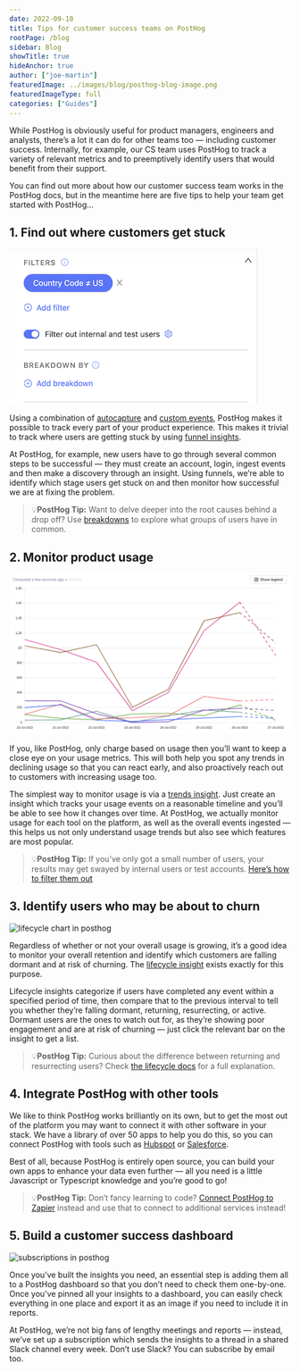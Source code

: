 ```yaml
---
date: 2022-09-10
title: Tips for customer success teams on PostHog
rootPage: /blog
sidebar: Blog
showTitle: true
hideAnchor: true
author: ["joe-martin"]
featuredImage: ../images/blog/posthog-blog-image.png
featuredImageType: full
categories: ["Guides"]
---
```


While PostHog is obviously useful for product managers, engineers and analysts, there’s a lot it can do for other teams too — including customer success. Internally, for example, our CS team uses PostHog to track a variety of relevant metrics and to preemptively identify users that would benefit from their support.

You can find out more about how our customer success team works in the PostHog docs, but in the meantime here are five tips to help your team get started with PostHog…

## 1. Find out where customers get stuck

![Global filters](../images/docs/user-guides/funnels/global-filters.png)

Using a combination of [autocapture](/manual/events#autocapture-event-tracking) and [custom events](/tutorials/event-tracking-guide#using-custom-events-to-track-advanced-behaviors), PostHog makes it possible to track every part of your product experience. This makes it trivial to track where users are getting stuck by using [funnel insights](/manual/funnels).

At PostHog, for example, new users have to go through several common steps to be successful — they must create an account, login, ingest events and then make a discovery through an insight. Using funnels, we’re able to identify which stage users get stuck on and then monitor how successful we are at fixing the problem.

> 💡**PostHog Tip:** Want to delve deeper into the root causes behind a drop off? Use [breakdowns](/funnels#identify-possible-causes-of-failure-and-success) to explore what groups of users have in common. 

## 2. Monitor product usage 
![graph of an insight broken down by a property](../images/docs/user-guides/trends/breakdown-graph.png)

If you, like PostHog, only charge based on usage then you’ll want to keep a close eye on your usage metrics. This will both help you spot any trends in declining usage so that you can react early, and also proactively reach out to customers with increasing usage too. 

The simplest way to monitor usage is via a [trends insight](/manual/trends). Just create an insight which tracks your usage events on a reasonable timeline and you’ll be able to see how it changes over time. At PostHog, we actually monitor usage for each tool on the platform, as well as the overall events ingested — this helps us not only understand usage trends but also see which features are most popular. 

> 💡**PostHog Tip:** If you’ve only got a small number of users, your results may get swayed by internal users or test accounts. [Here’s how to filter them out](/tutorials/filter-internal-users)

## 3. Identify users who may be about to churn
![lifecycle chart in posthog](https://user-images.githubusercontent.com/85295485/139205374-d891ef11-2ed2-4e92-abcb-80726795d881.png)

Regardless of whether or not your overall usage is growing, it’s a good idea to monitor your overall retention and identify which customers are falling dormant and at risk of churning. The [lifecycle insight](/manual/lifecycle) exists exactly for this purpose.

Lifecycle insights categorize if users have completed any event within a specified period of time, then compare that to the previous interval to tell you whether they’re falling dormant, returning, resurrecting, or active. Dormant users are the ones to watch out for, as they’re showing poor engagement and are at risk of churning — just click the relevant bar on the insight to get a list. 

> 💡**PostHog Tip:** Curious about the difference between returning and resurrecting users? Check [the lifecycle docs](/manual/lifecycle#interpreting-your-lifecycle) for a full explanation. 

## 4. Integrate PostHog with other tools

We like to think PostHog works brilliantly on its own, but to get the most out of the platform you may want to connect it with other software in your stack. We have a library of over 50 apps to help you do this, so you can connect PostHog with tools such as [Hubspot](/apps/hubspot-connector) or [Salesforce](/apps/salesforce-connector). 

Best of all, because PostHog is entirely open source, you can build your own apps to enhance your data even further — all you need is a little Javascript or Typescript knowledge and you’re good to go!

> 💡**PostHog Tip:** Don’t fancy learning to code? [Connect PostHog to Zapier](/apps/zapier-connector) instead and use that to connect to additional services instead!

## 5. Build a customer success dashboard
![subscriptions in posthog](../images/blog/activation-checklist/subscribe-in-posthog.png)

Once you’ve built the insights you need, an essential step is adding them all to a PostHog dashboard so that you don’t need to check them one-by-one. Once you’ve pinned all your insights to a dashboard, you can easily check everything in one place and export it as an image if you need to include it in reports. 

At PostHog, we’re not big fans of lengthy meetings and reports — instead, we’ve set up a subscription which sends the insights to a thread in a shared Slack channel every week. Don’t use Slack? You can subscribe by email too.

<NewsletterForm compact />

